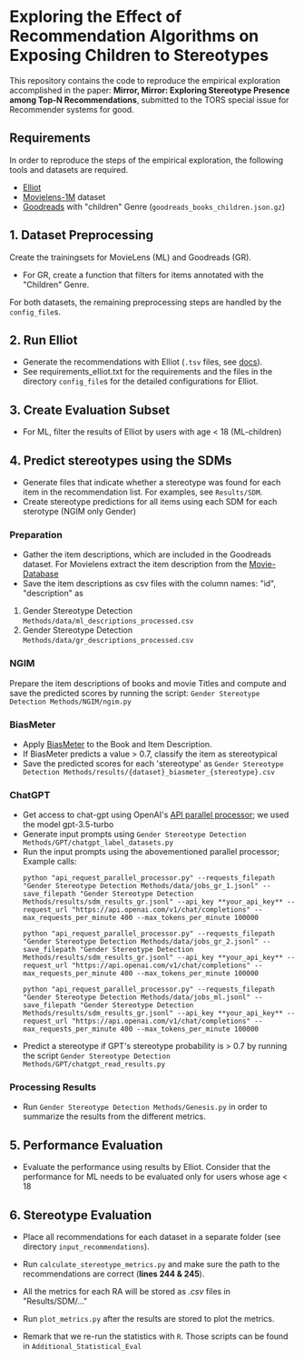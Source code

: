 # Exploring the Effect of Recommendation Algorithms on Exposing Children to Stereotypes

This repository contains the code to reproduce the empirical exploration accomplished in the paper:
**Mirror, Mirror: Exploring Stereotype Presence among Top-N Recommendations**, submitted to the TORS special issue for Recommender systems for good.





## Requirements

In order to reproduce the steps of the empirical exploration, the following tools and datasets are required.

- [Elliot](https://github.com/sisinflab/elliot)
- [Movielens-1M](https://grouplens.org/datasets/movielens/1m/) dataset
- [Goodreads](https://mengtingwan.github.io/data/goodreads.html#datasets) with "children" Genre
 (`goodreads_books_children.json.gz`)

## 1. Dataset Preprocessing
Create the trainingsets for MovieLens (ML) and Goodreads (GR).

- For GR, create a function that filters for items annotated with the "Children" Genre.

For both datasets, the remaining preprocessing steps are handled by the `config_file`s.

## 2. Run Elliot
- Generate the recommendations with Elliot (`.tsv` files, see [docs](https://elliot.readthedocs.io/en/latest/guide/introduction.html)). 
- See requirements_elliot.txt for the requirements and the files in the directory `config_file`s for the detailed configurations for Elliot. 

## 3. Create Evaluation Subset
- For ML, filter the results of Elliot by users with age < 18 (ML-children)


## 4. Predict stereotypes using the SDMs
- Generate files that indicate whether a stereotype was found for each item in the recommendation list. For examples, see `Results/SDM`.
- Create stereotype predictions for all items using each SDM for each sterotype (NGIM only Gender)

### Preparation
- Gather the item descriptions, which are included in the Goodreads dataset. For Movielens extract the item description from the [Movie-Database](https://www.themoviedb.org/)
- Save the item descriptions as csv files with the column names: "id", "description" as
1. Gender Stereotype Detection `Methods/data/ml_descriptions_processed.csv`
2. Gender Stereotype Detection `Methods/data/gr_descriptions_processed.csv`

### NGIM
Prepare the item descriptions of books and movie Titles and compute and save the predicted scores by running the script: `Gender Stereotype Detection Methods/NGIM/ngim.py`

### BiasMeter
- Apply [BiasMeter](https://github.com/YacineGACI/BiasMeter) to the Book and Item Description. 
- If BiasMeter predicts a value > 0.7, classify the item as stereotypical
- Save the predicted scores for each 'stereotype' as `Gender Stereotype Detection Methods/results/{dataset}_biasmeter_{stereotype}.csv`

### ChatGPT
- Get access to chat-gpt using OpenAI's [API parallel processor](https://github.com/openai/openai-cookbook/blob/main/examples/api_request_parallel_processor.py); we used the model gpt-3.5-turbo
- Generate input prompts using `Gender Stereotype Detection Methods/GPT/chatgpt_label_datasets.py`
- Run the input prompts using the abovementioned parallel processor; Example calls:
    ```
    python "api_request_parallel_processor.py" --requests_filepath "Gender Stereotype Detection Methods/data/jobs_gr_1.jsonl" --save_filepath "Gender Stereotype Detection Methods/results/sdm_results_gr.jsonl" --api_key **your_api_key** --request_url "https://api.openai.com/v1/chat/completions" --max_requests_per_minute 400 --max_tokens_per_minute 100000
    ```
    ```
    python "api_request_parallel_processor.py" --requests_filepath "Gender Stereotype Detection Methods/data/jobs_gr_2.jsonl" --save_filepath "Gender Stereotype Detection Methods/results/sdm_results_gr.jsonl" --api_key **your_api_key** --request_url "https://api.openai.com/v1/chat/completions" --max_requests_per_minute 400 --max_tokens_per_minute 100000
    ```
    ```
    python "api_request_parallel_processor.py" --requests_filepath "Gender Stereotype Detection Methods/data/jobs_ml.jsonl" --save_filepath "Gender Stereotype Detection Methods/results/sdm_results_gr.jsonl" --api_key **your_api_key** --request_url "https://api.openai.com/v1/chat/completions" --max_requests_per_minute 400 --max_tokens_per_minute 100000
    ```
- Predict a stereotype if GPT's stereotype probability is > 0.7 by running the script `Gender Stereotype Detection Methods/GPT/chatgpt_read_results.py`

### Processing Results
- Run `Gender Stereotype Detection Methods/Genesis.py` in order to summarize the results from the different metrics.

## 5. Performance Evaluation
- Evaluate the performance using results by Elliot. Consider that the performance for ML needs to be evaluated only for users whose age < 18

## 6. Stereotype Evaluation
- Place all recommendations for each dataset in a separate folder (see directory `input_recommendations`).
- Run `calculate_stereotype_metrics.py` and make sure the path to the recommendations are correct (**lines 244 & 245**).
- All the metrics for each RA will be stored as *.csv* files in "Results/SDM/..."
- Run `plot_metrics.py` after the results are stored to plot the metrics.

- Remark that we re-run the statistics with `R`. Those scripts can be found in `Additional_Statistical_Eval`





